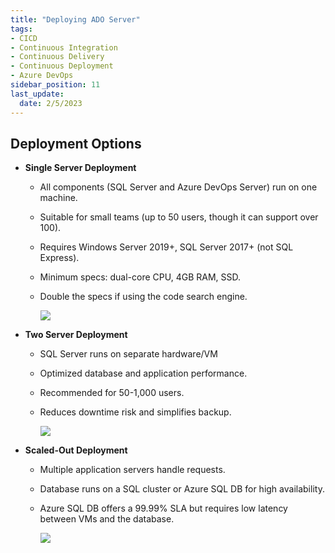 ```yaml
---
title: "Deploying ADO Server"
tags: 
- CICD
- Continuous Integration
- Continuous Delivery
- Continuous Deployment
- Azure DevOps
sidebar_position: 11
last_update:
  date: 2/5/2023
---
```


## Deployment Options

- **Single Server Deployment**

  - All components (SQL Server and Azure DevOps Server) run on one machine.  
  - Suitable for small teams (up to 50 users, though it can support over 100).  
  - Requires Windows Server 2019+, SQL Server 2017+ (not SQL Express).  
  - Minimum specs: dual-core CPU, 4GB RAM, SSD.  
  - Double the specs if using the code search engine.  

    ![](/img/docs/02022025-ado-single-server.png)

- **Two Server Deployment**

  - SQL Server runs on separate hardware/VM
  - Optimized database and application performance.  
  - Recommended for 50-1,000 users.  
  - Reduces downtime risk and simplifies backup.  

    ![](/img/docs/02022025-ado-two-server.png)

- **Scaled-Out Deployment**

  - Multiple application servers handle requests.  
  - Database runs on a SQL cluster or Azure SQL DB for high availability.  
  - Azure SQL DB offers a 99.99% SLA but requires low latency between VMs and the database.  

    ![](/img/docs/02022025-ado-scaled-out.png)

